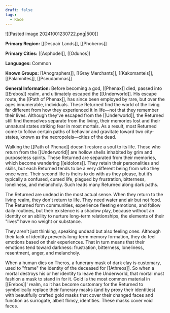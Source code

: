 ```yaml
---
draft: false
tags:
  - Race
---
```

![[Pasted image 20241001230722.png|500]]

**Primary Region:** [[Despair Lands]], [[Phoberos]]

**Primary Cities:** [[Asphodel]], [[Odunos]]

**Languages:** Common 

**Known Groups:** [[Anographers]], [[Gray Merchants]], [[Kakomanteis]], [[Palamnites]], [[Pseudammas]]

**General Information:**  Before becoming a god, [[Phenax]] died, passed into [[Erebos]] realm, and ultimately escaped the [[Underworld]]. His escape route, the [[Path of Phenax]], has since been employed by rare, but over the ages innumerable, individuals. These Returned find the world of the living far different from how they experienced it in life—not that they remember their lives. Although they’ve escaped from the [[Underworld]], the Returned still find themselves separate from the living, their memories lost and their unnatural states striking fear in most mortals. As a result, most Returned come to follow certain paths of behavior and gravitate toward two city-states, known as the necropoleis—cities of the dead.

Walking the [[Path of Phenax]] doesn’t restore a soul to its life. Those who return from the [[Underworld]] are hollow shells inhabited by grim and purposeless spirits. These Returned are separated from their memories, which become wandering [[eidolons]]. They retain their personalities and skills, but each Returned tends to be a very different being from who they once were. Their second life is theirs to do with as they please, but it’s typically a confused, cursed life, plagued by frustration, bitterness, loneliness, and melancholy. Such leads many Returned along dark paths.

The Returned are undead in the most actual sense. When they return to the living realm, they don't return to life. They need water and air but not food. The Returned form communities, experience fleeting emotions, and follow daily routines, but their existence is a shadow play, because without an identity or an ability to nurture long-term relationships, the elements of their "lives" have no weight or substance.

They aren't just thinking, speaking undead but also feeling ones. Although their lack of identity prevents long-term memory formation, they do feel emotions based on their experiences. That in turn means that their emotions tend toward darkness: frustration, bitterness, loneliness, resentment, anger, and melancholy.

When a human dies on Theros, a funerary mask of dark clay is customary, used to "frame" the identity of the deceased for [[Athreos]]. So when a mortal destroys his or her identity to leave the Underworld, that mortal must fashion a mask to stand in for it. Gold is the most common material in [[Erebos]]' realm, so it has become customary for the Returned to symbolically replace their funerary masks (and by proxy their identities) with beautifully crafted gold masks that cover their changed faces and function as surrogate, albeit flimsy, identities. These masks cover void faces.